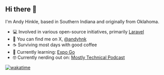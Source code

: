 ## Hi there 👋

I'm Andy Hinkle, based in Southern Indiana and originally from Oklahoma.

- 💻 Involved in various open-source initiatives, primarily [Laravel](https://laravel.com)
- 🔎 You can find me on X, [@andyhnk](https://twitter.com/andyhnk)
- ☕️  Surviving most days with good coffee
- 🌱 Currently learning: [Expo Go](https://expo.dev/)
- 🤓 Currently nerding out on: [Mostly Technical Podcast](https://mostlytechnical.com)

[![wakatime](https://wakatime.com/badge/user/3ead2445-b9ef-411b-bb4a-8a4f6aa7618d.svg?style=for-the-badge)](https://wakatime.com/@3ead2445-b9ef-411b-bb4a-8a4f6aa7618d)

